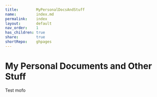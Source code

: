 ```yaml
---
title:        MyPersonalDocsAndStuff    
name:         index.md    
permalink:    index    
layout:       default    
nav_order:    1    
has_children: true    
share:        true    
shortRepo:    ghpages      
---
```


# My Personal Documents and Other Stuff


Test mofo